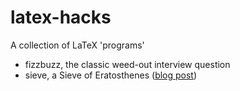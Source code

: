 latex-hacks
===========

A collection of LaTeX 'programs'

- fizzbuzz, the classic weed-out interview question
- sieve, a Sieve of Eratosthenes ([blog post](http://blog.iank.org/programmatically-generated-latex-sieve-of-eratosthenes.html))
